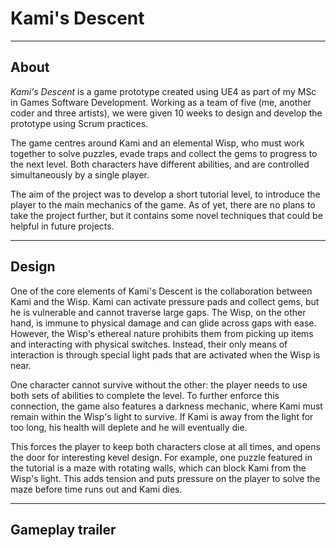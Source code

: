 <h1>Kami's Descent</h1>

***

## About
*Kami's Descent* is a game prototype created using UE4 as part of my MSc in Games Software Development. Working as a team of five 
(me, another coder and three artists), we were given 10 weeks to design and develop the prototype using Scrum practices. 

The game centres around Kami and an elemental Wisp, who must work together to solve puzzles, evade traps and collect the gems to progress to the next level. Both characters have different abilities, and are controlled simultaneously by a single player.

The aim of the project was to develop a short tutorial level, to introduce the player to the main mechanics of the game. As of yet, there are no plans to take the project further, but it contains some novel techniques that could be helpful in future projects.

***

## Design
One of the core elements of Kami's Descent is the collaboration between Kami and the Wisp. Kami can activate pressure pads and collect gems, but he is vulnerable and cannot traverse large gaps. The Wisp, on the other hand, is immune to physical damage and can glide across gaps with ease. However, the Wisp's ethereal nature prohibits them from picking up items and interacting with physical switches. Instead, their only means of interaction is through special light pads that are activated when the Wisp is near.

One character cannot survive without the other: the player needs to use both sets of abilities to complete the level. To further enforce this connection, the game also features a darkness mechanic, where Kami must remain within the Wisp's light to survive. If Kami is away from the light for too long, his health will deplete and he will eventually die. 

This forces the player to keep both characters close at all times, and opens the door for interesting kevel design. For example, one puzzle featured in the tutorial is a maze with rotating walls, which can block Kami from the Wisp's light. This adds tension and puts pressure on the player to solve the maze before time runs out and Kami dies.

***

## Gameplay trailer

